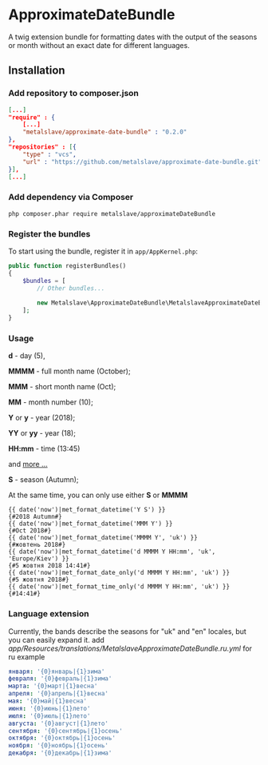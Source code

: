 # ApproximateDateBundle

A twig extension bundle for formatting dates with the output of the seasons or month without an exact date for different languages.

## Installation

### Add repository to composer.json

```json
[...]
"require" : {
    [...]
    "metalslave/approximate-date-bundle" : "0.2.0"
},
"repositories" : [{
    "type" : "vcs",
    "url" : "https://github.com/metalslave/approximate-date-bundle.git"
}],
[...]
```
### Add dependency via Composer

```php composer.phar require metalslave/approximateDateBundle```

### Register the bundles

To start using the bundle, register it in `app/AppKernel.php`:

```php
public function registerBundles()
{
    $bundles = [
        // Other bundles...
        
        new Metalslave\ApproximateDateBundle\MetalslaveApproximateDateBundle(),
    ];
}
```

### Usage

**d** - day (5), 

**MMMM** - full month name (October);
 
**MMM** - short month name (Oct);
 
**MM** - month number (10);
 
**Y** or **y** - year (2018);

**YY** or **yy** - year (18);
 
**HH:mm** - time (13:45)

and [more ...](http://php.net/manual/en/function.date.php)
 
**S** - season (Autumn);
 
At the same time, you can only use either **S** or **MMMM**
```twig
{{ date('now')|met_format_datetime('Y S') }} 
{#2018 Autumn#}
{{ date('now')|met_format_datetime('MMM Y') }} 
{#Oct 2018#}
{{ date('now')|met_format_datetime('MMMM Y', 'uk') }} 
{#жовтень 2018#}
{{ date('now')|met_format_datetime('d MMMM Y HH:mm', 'uk', 'Europe/Kiev') }} 
{#5 жовтня 2018 14:41#}
{{ date('now')|met_format_date_only('d MMMM Y HH:mm', 'uk') }} 
{#5 жовтня 2018#}
{{ date('now')|met_format_time_only('d MMMM Y HH:mm', 'uk') }} 
{#14:41#}
```
### Language extension
Currently, the bands describe the seasons for "uk" and "en" locales, but you can easily expand it.
add _app/Resources/translations/MetalslaveApproximateDateBundle.ru.yml_ for ru example
```yaml
января: '{0}январь|{1}зима'
февраля: '{0}февраль|{1}зима'
марта: '{0}март|{1}весна'
апреля: '{0}апрель|{1}весна'
мая: '{0}май|{1}весна'
июня: '{0}июнь|{1}лето'
июля: '{0}июль|{1}лето'
августа: '{0}август|{1}лето'
сентября: '{0}сентябрь|{1}осень'
октября: '{0}октябрь|{1}осень'
ноября: '{0}ноябрь|{1}осень'
декабря: '{0}декабрь|{1}зима'
```
